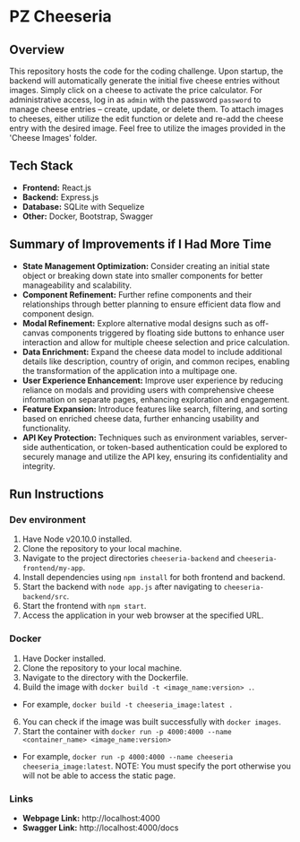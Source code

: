 # PZ Cheeseria

## Overview

This repository hosts the code for the coding challenge. Upon startup, the backend will automatically generate the initial five cheese entries without images. Simply click on a cheese to activate the price calculator. For administrative access, log in as `admin` with the password `password` to manage cheese entries – create, update, or delete them. To attach images to cheeses, either utilize the edit function or delete and re-add the cheese entry with the desired image. Feel free to utilize the images provided in the 'Cheese Images' folder.

## Tech Stack

-   **Frontend:** React.js
-   **Backend:** Express.js
-   **Database:** SQLite with Sequelize
-   **Other:** Docker, Bootstrap, Swagger

## Summary of Improvements if I Had More Time

-   **State Management Optimization:** Consider creating an initial state object or breaking down state into smaller components for better manageability and scalability.
-   **Component Refinement:** Further refine components and their relationships through better planning to ensure efficient data flow and component design.
-   **Modal Refinement:** Explore alternative modal designs such as off-canvas components triggered by floating side buttons to enhance user interaction and allow for multiple cheese selection and price calculation.
-   **Data Enrichment:** Expand the cheese data model to include additional details like description, country of origin, and common recipes, enabling the transformation of the application into a multipage one.
-   **User Experience Enhancement:** Improve user experience by reducing reliance on modals and providing users with comprehensive cheese information on separate pages, enhancing exploration and engagement.
-   **Feature Expansion:** Introduce features like search, filtering, and sorting based on enriched cheese data, further enhancing usability and functionality.
-   **API Key Protection:** Techniques such as environment variables, server-side authentication, or token-based authentication could be explored to securely manage and utilize the API key, ensuring its confidentiality and integrity.

## Run Instructions

### Dev environment

1. Have Node v20.10.0 installed.
2. Clone the repository to your local machine.
3. Navigate to the project directories `cheeseria-backend` and `cheeseria-frontend/my-app`.
4. Install dependencies using `npm install` for both frontend and backend.
5. Start the backend with `node app.js` after navigating to `cheeseria-backend/src`.
6. Start the frontend with `npm start`.
7. Access the application in your web browser at the specified URL.

### Docker
1. Have Docker installed.
2. Clone the repository to your local machine.
3. Navigate to the directory with the Dockerfile.
4. Build the image with `docker build -t <image_name:version> .`.
  -   For example, `docker build -t cheeseria_image:latest .`
6. You can check if the image was built successfully with `docker images`.
8. Start the container with `docker run -p 4000:4000 --name <container_name> <image_name:version>`
  -   For example, `docker run -p 4000:4000 --name cheeseria cheeseria_image:latest`.
NOTE: You must specify the port otherwise you will not be able to access the static page.

### Links
-  **Webpage Link:** http://localhost:4000
-  **Swagger Link:** http://localhost:4000/docs
